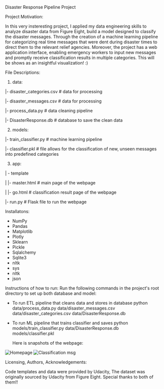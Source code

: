 Disaster Response Pipeline Project

Project Motivation:

In this very insteresting project, I applied my data engineering skills to analyze disaster data from Figure Eight, build a model designed to classify the disaster messages. Through the creation of a machine learning pipeline for categorizing real time messages that were dent during disaster times to direct them to the relevant relief agencies. Moreover, the project has a web application interface, enabling emergency workers to input new messages and promptly receive classification results in multiple categories. This will be shows as  an insightful visualization! :)


File Descriptions:

1. data:

|- disaster_categories.csv # data for processing

|- disaster_messages.csv # data for processing

|- process_data.py # data cleaning pipeline

|- DisasterResponse.db # database to save the clean data

2. models:

|- train_classifier.py # machine learning pipeline

|- classifier.pkl # file allows for the classification of new, unseen messages into predefined categories


3. app:

| - template

| |- master.html # main page of the webpage

| |- go.html # classification result page of the webpage

|- run.py # Flask file to run the webpage


Installatons: 
- NumPy
- Pandas
- Matplotlib
- Plotly
- Sklearn
- Pickle
- Sqlalchemy
- Sqlite3
- nltk
- sys
- nltk
- json

Instructions of how to run:
Run the following commands in the project's root directory to set up both database and model:

- To run ETL pipeline that cleans data and stores in database python data/process_data.py data/disaster_messages.csv data/disaster_categories.csv data/DisasterResponse.db

- To run ML pipeline that trains classifier and saves python models/train_classifier.py data/DisasterResponse.db models/classifier.pkl

  Here is snapshots of the webpage:

![Homepage](https://github.com/Reemaask2/Data-science-Udacity-nanodegree/assets/54121017/d80b84a9-8bbf-4ec8-ae69-96adefbe996b)
![Classification msg](https://github.com/Reemaask2/Data-science-Udacity-nanodegree/assets/54121017/8b523740-eace-44a5-aacd-518466501616)


Licensing, Authors, Acknowledgements: 

Code templates and data were provided by Udacity, The dataset was originally sourced by Udacity from Figure Eight. Special thanks to both of them!! 

